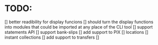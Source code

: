 # TODO:
  [] better readibility for display funcions
   [] should turn the display functions into modules that could be imported at any place of the CLI tool
  [] support statements API
  [] support bank-slips
  [] add support to PIX
   [] locations
   [] instant collections
  [] add support to transfers
   []
